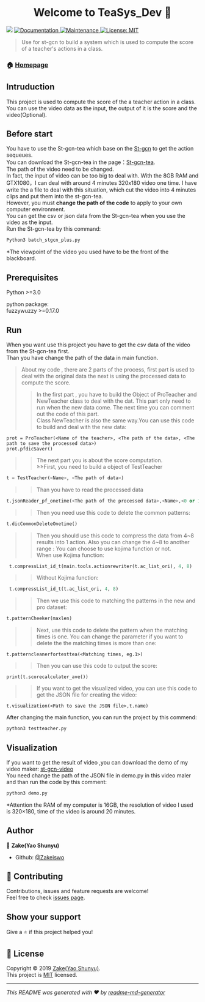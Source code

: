 <h1 align="center">Welcome to TeaSys_Dev 👋</h1>
<p>
  <img src="https://img.shields.io/badge/version-0.9.0-blue.svg?cacheSeconds=2592000" />
  <a href="https://github.com/Zakeiswo/TeaSys_Dev#readme">
    <img alt="Documentation" src="https://img.shields.io/badge/documentation-yes-brightgreen.svg" target="_blank" />
  </a>
  <a href="https://github.com/kefranabg/readme-md-generator/graphs/commit-activity">
    <img alt="Maintenance" src="https://img.shields.io/badge/Maintained%3F-yes-green.svg" target="_blank" />
  </a>
  <a href="https://github.com/kefranabg/readme-md-generator/blob/master/LICENSE">
    <img alt="License: MIT" src="https://img.shields.io/badge/License-MIT-yellow.svg" target="_blank" />
  </a>
</p>

> Use for st-gcn to build a system which is used to compute the score of a teacher's actions in a class.


### 🏠 [Homepage](https://github.com/Zakeiswo/TeaSys_Dev#readme)

## Intruduction
This project is used to compute the score of the a teacher action  in a class. You can use the video data as the input, the output of it is the score and the video(Optional).<br/>


## Before start
You have to use the St-gcn-tea which base on the [St-gcn](https://github.com/yysijie/st-gcn)  to get the action sequeues.<br/>
You can download the St-gcn-tea in the page：[St-gcn-tea](https://drive.google.com/file/d/1dFLiBchhfdvJpKcDVh7KYeu4B6jVx8qm/view?usp=sharing). <br/>
The path of the video need to be changed.<br/>
In fact, the input of video can be too big to deal with. With the 8GB RAM and GTX1080，I can deal with around 4 minutes
320x180 video one time. 
I have write the a file to deal with this situation, which cut the video into 4 minutes clips and put them into the st-gcn-tea.<br/>
However, you must **change the path of the code** to apply to your own computer environment.<br/>
You can get the csv or json data from the St-gcn-tea when you use the video as the input.<br/>
Run the St-gcn-tea by this command:
```sh
Python3 batch_stgcn_plus.py
```
*The viewpoint of the video you used have to be the front of the blackboard.


## 

## Prerequisites
Python >=3.0<br />

python package:<br />
fuzzywuzzy >=0.17.0


## Run
When you want use this project you have to get the csv data of the video from the St-gcn-tea first.<br/>
Than you have change the path of the data in main function.
>About my code , there are 2 parts of the process, first part is used to deal with the original data
the next is using the processed data to compute the score.
>>In the first part , you have to build the Object of ProTeacher and NewTeacher class to deal with the dat. 
This part only need to run when the new data come. The next time you can comment out the code of this part.<br/>
Class NewTeacher is also the same way.You can use this code to build and deal with the new data:
```
prot = ProTeacher(<Name of the teacher>, <The path of the data>, <The path to save the processed data>)
prot.pfdicSaver()
```
>> The next part you is about the score computation.<br/>
≥≥First, you need to build a object of TestTeacher
```python
t = TestTeacher(<Name>, <The path of data>)
```
>>Than you have to read the processed data 
```python
t.jsonReader_pf_onetime(<The path of the processed data>,<Name>,<0 or 1 ,when o means new and 1 means pro >)
```
>>Then you need use this code to delete the common patterns:
```python
t.dicCommonDeleteOnetime() 
```
>>Then you should use this code to compress the data from 4~8 results into 1 action. 
Also you can change the 4~8 to another range :
You can choose to use kojima function or not.<br/>
When use Kojima function:
```python
 t.compressList_id_t(main.tools.actionrewriter(t.ac_list_ori), 4, 8)
```
>>Without Kojima function:
```python
 t.compressList_id_t(t.ac_list_ori, 4, 8)
```
>>Then we use this code to matching the patterns in the new and pro dataset:
```python
t.patternCheeker(maxlen)
```
>>Next, use this code to delete the pattern when the matching times is one. You can change the parameter 
if you want to delete the the matching times is more than one:
```
t.patterncleanerfortesttea(<Matching times, eg.1>)
```
>>Then you can use this code to output the score:
```
print(t.scorecalculater_ave())
```
>>If you want to get the visualized video, you can use this code to get the JSON file 
for creating the video:
```
t.visualization(<Path to save the JSON file>,t.name)
```
After  changing  the main function, you can run the project by this commend:

```sh
python3 testteacher.py
```
## Visualization 
If you want to get the result of video ,you can download the demo of my video maker:
[st-gcn-video](https://drive.google.com/file/d/1BxsygKbjDBekqqZUlOC3nCP1Vtq0v_SD/view?usp=sharing)<br/>
You need change the path of the JSON file in demo.py in this video maler and than run
the code by this comment:<br/>
```sh
python3 demo.py
```
*Attention the RAM of my computer is 16GB, the resolution of video I used is 320×180,
time of the video is around 20 minutes.
## Author

👤 **Zake(Yao Shunyu)**

* Github: [@Zakeiswo](https://github.com/Zakeiswo)

## 🤝 Contributing

Contributions, issues and feature requests are welcome!<br />Feel free to check [issues page](https://github.com/kefranabg/readme-md-generator/issues).

## Show your support

Give a ⭐️ if this project helped you!

## 📝 License

Copyright © 2019 [Zake(Yao Shunyu)](https://github.com/Zakeiswo).<br />
This project is [MIT](https://github.com/kefranabg/readme-md-generator/blob/master/LICENSE) licensed.

***
_This README was generated with ❤️ by [readme-md-generator](https://github.com/kefranabg/readme-md-generator)_
